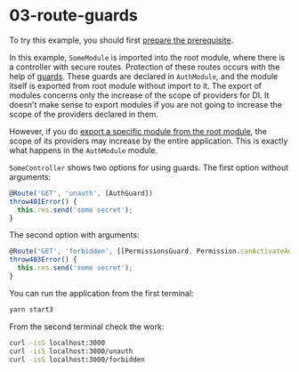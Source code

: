 # 03-route-guards

To try this example, you should first [prepare the prerequisite][1].

In this example, `SomeModule` is imported into the root module, where there is a controller with secure routes. Protection of these routes occurs with the help of [guards][103]. These guards are declared in `AuthModule`, and the module itself is exported from root module without import to it. The export of modules concerns only the increase of the scope of providers for DI. It doesn't make sense to export modules if you are not going to increase the scope of the providers declared in them.

However, if you do [export a specific module from the root module][102], the scope of its providers may increase by the entire application. This is exactly what happens in the `AuthModule` module.

`SomeController` shows two options for using guards. The first option without arguments:

```ts
@Route('GET', 'unauth', [AuthGuard])
throw401Error() {
  this.res.send('some secret');
}
```

The second option with arguments:

```ts
@Route('GET', 'forbidden', [[PermissionsGuard, Permission.canActivateAdministration]])
throw403Error() {
  this.res.send('some secret');
}
```

You can run the application from the first terminal:

```bash
yarn start3
```

From the second terminal check the work:

```bash
curl -isS localhost:3000
curl -isS localhost:3000/unauth
curl -isS localhost:3000/forbidden
```

[1]: ./prerequisite
[102]: ../components-of-ditsmod-app/exports-and-imports#export-of-the-providers-from-the-root-module
[103]: ../components-of-ditsmod-app/guards

